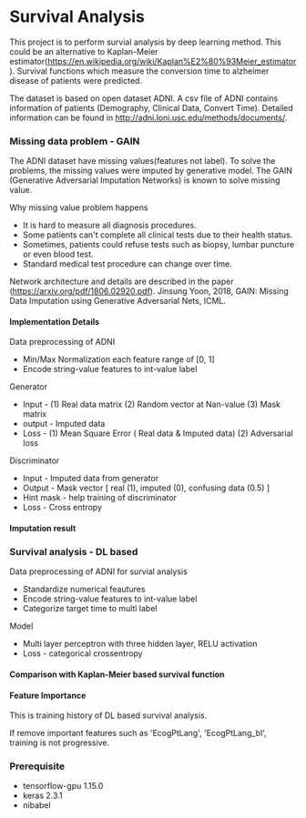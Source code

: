 # Survival Analysis
This project is to perform survial analysis by deep learning method. This could be an alternative to Kaplan-Meier estimator(https://en.wikipedia.org/wiki/Kaplan%E2%80%93Meier_estimator).
Survival functions which measure the conversion time to alzheimer disease of patients were predicted.

The dataset is based on open dataset ADNI.
A csv file of ADNI contains information of patients (Demography, Clinical Data, Convert Time).
Detailed information can be found in http://adni.loni.usc.edu/methods/documents/.

### Missing data problem - GAIN
The ADNI dataset have missing values(features not label). To solve the problems, the missing values were imputed by generative model.
The GAIN (Generative Adversarial Imputation Networks) is known to solve missing value. 

Why missing value problem happens
- It is hard to measure all diagnosis procedures.
- Some patients can't complete all clinical tests due to their health status.
- Sometimes, patients could refuse tests such as biopsy, lumbar puncture or even blood test.
- Standard medical test procedure can change over time.

Network architecture and details are described in the paper (https://arxiv.org/pdf/1806.02920.pdf).
Jinsung Yoon, 2018, GAIN: Missing Data Imputation using Generative Adversarial Nets, ICML.

#### Implementation Details
Data preprocessing of ADNI
-	Min/Max Normalization each feature range of [0, 1]
-	Encode string-value features to int-value label

Generator
- Input  - (1) Real data matrix (2)  Random vector at Nan-value (3) Mask matrix
- output - Imputed data
- Loss -  (1) Mean Square Error ( Real data & Imputed data) (2) Adversarial loss

Discriminator 
- Input - Imputed data from generator
- Output - Mask vector  [ real (1), imputed (0), confusing data (0.5) ]
- Hint mask  - help training of discriminator 
- Loss - Cross entropy 

#### Imputation result

### Survival analysis - DL based
Data preprocessing of ADNI for survial analysis
- Standardize numerical feautures
- Encode string-value features to int-value label
- Categorize target time to multi label

Model
- Multi layer perceptron with three hidden layer, RELU activation
- Loss - categorical crossentropy

#### Comparison with Kaplan-Meier based survival function


#### Feature Importance
This is training history of DL based survival analysis.


If remove important features such as 'EcogPtLang', 'EcogPtLang_bl', training is not progressive.




### Prerequisite
- tensorflow-gpu 1.15.0
- keras 2.3.1
- nibabel